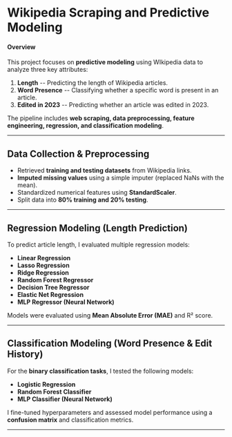 # Wikipedia Scraping and Predictive Modeling
#### Overview
This project focuses on **predictive modeling** using WIkipedia data to analyze three key attributes: 
1. **Length** -- Predicting the length of Wikipedia articles.
2. **Word Presence** -- Classifying whether a specific word is present in an article.
3. **Edited in 2023** -- Predicting whether an article was edited in 2023.
   
The pipeline includes **web scraping, data preprocessing, feature engineering, regression, and classification modeling**.

---

## Data Collection & Preprocessing
- Retrieved **training and testing datasets** from Wikipedia links.  
- **Imputed missing values** using a simple imputer (replaced NaNs with the mean).  
- Standardized numerical features using **StandardScaler**.  
- Split data into **80% training and 20% testing**.  
---

## Regression Modeling (Length Prediction)
To predict article length, I evaluated multiple regression models:  
- **Linear Regression**  
- **Lasso Regression**  
- **Ridge Regression**  
- **Random Forest Regressor**  
- **Decision Tree Regressor**  
- **Elastic Net Regression**  
- **MLP Regressor (Neural Network)**  

Models were evaluated using **Mean Absolute Error (MAE)** and R² score.

---

## Classification Modeling (Word Presence & Edit History)
For the **binary classification tasks**, I tested the following models:  
- **Logistic Regression**  
- **Random Forest Classifier**  
- **MLP Classifier (Neural Network)**  

I fine-tuned hyperparameters and assessed model performance using a **confusion matrix** and classification metrics.

---

